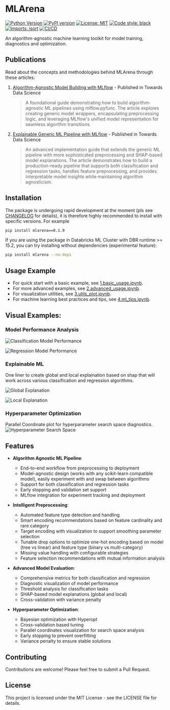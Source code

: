 # MLArena

[![Python Version](https://img.shields.io/badge/python-3.10%20%7C%203.11%20%7C%203.12-blue.svg)](https://www.python.org/downloads/)
[![PyPI version](https://badge.fury.io/py/mlarena.svg)](https://badge.fury.io/py/mlarena)
[![License: MIT](https://img.shields.io/badge/License-MIT-yellow.svg)](https://opensource.org/licenses/MIT)
[![Code style: black](https://img.shields.io/badge/code%20style-black-000000.svg)](https://github.com/psf/black)
[![Imports: isort](https://img.shields.io/badge/%20imports-isort-%231674b1?style=flat&labelColor=ef8336)](https://pycqa.github.io/isort/)
[![CI/CD](https://github.com/MenaWANG/mlarena/actions/workflows/mlarena.yml/badge.svg)](https://github.com/MenaWANG/mlarena/actions/workflows/mlarena.yml)

An algorithm-agnostic machine learning toolkit for model training, diagnostics and optimization.

## Publications

Read about the concepts and methodologies behind MLArena through these articles:

1. [Algorithm-Agnostic Model Building with MLflow](https://medium.com/data-science/algorithm-agnostic-model-building-with-mlflow-b106a5a29535) - Published in Towards Data Science
   > A foundational guide demonstrating how to build algorithm-agnostic ML pipelines using mlflow.pyfunc. The article explores creating generic model wrappers, encapsulating preprocessing logic, and leveraging MLflow's unified model representation for seamless algorithm transitions.

2. [Explainable Generic ML Pipeline with MLflow](https://medium.com/data-science/explainable-generic-ml-pipeline-with-mlflow-2494ca1b3f96) - Published in Towards Data Science
   > An advanced implementation guide that extends the generic ML pipeline with more sophisticated preprocessing and SHAP-based model explanations. The article demonstrates how to build a production-ready pipeline that supports both classification and regression tasks, handles feature preprocessing, and provides interpretable model insights while maintaining algorithm agnosticism.

## Installation

The package is undergoing rapid development at the moment (pls see [CHANGELOG](https://github.com/MenaWANG/mlarena/blob/master/CHANGELOG.md) for details), it is therefore highly recommended to install with specific versions. For example

```bash
pip install mlarena==0.1.9
```

If you are using the package in Databricks ML Cluster with DBR runtime >= 15.2, you can try installing without dependencies (experimental feature):

```bash
pip install mlarena --no-deps
```

## Usage Example

* For quick start with a basic example, see [1.basic_usage.ipynb](https://github.com/MenaWANG/mlarena/blob/master/examples/1.basic_usage.ipynb).   
* For more advanced examples, see [2.advanced_usage.ipynb](https://github.com/MenaWANG/mlarena/blob/master/examples/2.advanced_usage.ipynb).   
* For visualization utilities, see [3.utils_plot.ipynb](https://github.com/MenaWANG/mlarena/blob/master/examples/3.utils_plot.ipynb).
* For machine learning best practices and tips, see [4.ml_tips.ipynb](https://github.com/MenaWANG/mlarena/blob/master/examples/4.ml_tips.ipynb).

## Visual Examples:

### Model Performance Analysis

![Classification Model Performance](docs/images/model_performance_classification.png)    

![Regression Model Performance](docs/images/model_performance_regression.png)    

### Explainable ML
One liner to create global and local explaination based on shap that will work across various classification and regression algorithms.     

![Global Explanation](docs/images/global_explanation.png)    

![Local Explanation](docs/images/local_explanation.png)    

### Hyperparameter Optimization
Parallel Coordinate plot for hyperparameter search space diagnostics.    
![Hyperparameter Search Space](docs/images/parallel_coordinates.png)


## Features

- **Algorithm Agnostic ML Pipeline**:
  - End-to-end workflow from preprocessing to deployment
  - Model-agnostic design (works with any scikit-learn compatible model), easily experiment with and swap between algorithms
  - Support for both classification and regression tasks
  - Early stopping and validation set support
  - MLflow integration for experiment tracking and deployment  

- **Intelligent Preprocessing**:
  - Automated feature type detection and handling
  - Smart encoding recommendations based on feature cardinality and rare category
  - Target encoding with visualization to support smoothing parameter selection
  - Tunable drop options to optimize one-hot encoding based on model  (tree vs linear) and feature type (binary vs multi-category)
  - Missing value handling with configurable strategies
  - Feature selection recommendations with mutual information analysis

- **Advanced Model Evaluation**:
  - Comprehensive metrics for both classification and regression
  - Diagnostic visualization of model performance
  - Threshold analysis for classification tasks
  - SHAP-based model explanations (global and local)
  - Cross-validation with variance penalty

- **Hyperparameter Optimization**:
  - Bayesian optimization with Hyperopt
  - Cross-validation based tuning
  - Parallel coordinates visualization for search space analysis
  - Early stopping to prevent overfitting
  - Variance penalty to ensure stable solutions


## Contributing

Contributions are welcome! Please feel free to submit a Pull Request.

## License

This project is licensed under the MIT License - see the LICENSE file for details. 
